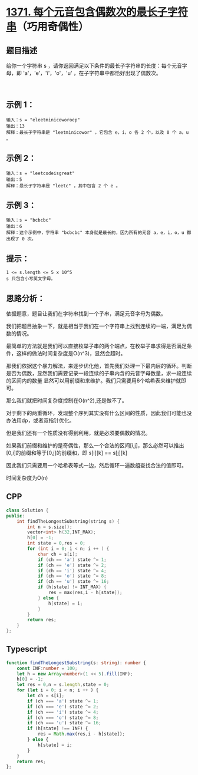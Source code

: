 # [1371. 每个元音包含偶数次的最长子字符串](https://leetcode.cn/problems/find-the-longest-substring-containing-vowels-in-even-counts/)（巧用奇偶性）

## 题目描述

给你一个字符串 s ，请你返回满足以下条件的最长子字符串的长度：每个元音字母，即 'a'，'e'，'i'，'o'，'u' ，在子字符串中都恰好出现了偶数次。

 

## 示例 1：
```
输入：s = "eleetminicoworoep"
输出：13
解释：最长子字符串是 "leetminicowor" ，它包含 e，i，o 各 2 个，以及 0 个 a，u 。
```

## 示例 2：
```
输入：s = "leetcodeisgreat"
输出：5
解释：最长子字符串是 "leetc" ，其中包含 2 个 e 。
```

## 示例 3：
```
输入：s = "bcbcbc"
输出：6
解释：这个示例中，字符串 "bcbcbc" 本身就是最长的，因为所有的元音 a，e，i，o，u 都出现了 0 次。
```

## 提示：
```
1 <= s.length <= 5 x 10^5
s 只包含小写英文字母。
```

## 思路分析：
依据题意，题目让我们在字符串找到一个子串，满足元音字母为偶数。

我们把题目抽象一下，就是相当于我们在一个字符串上找到连续的一端，满足为偶数的情况。

最简单的方法就是我们可以直接枚举子串的两个端点，在枚举子串求得是否满足条件，这样的做法时间复杂度是O(n^3)，显然会超时。

那我们依据这个暴力解法，来逐步优化他，首先我们处理一下最内层的循环。判断是否为偶数，显然我们需要记录一段连续的子串内含的元音字母数量，求一段连续的区间内的数量
显然可以用前缀和来维护。我们只需要用6个哈希表来维护就即可。

那么我们就把时间复杂度控制在O(n^2),还是做不了。

对于剩下的两重循环，发现整个序列其实没有什么区间的性质，因此我们可能也没办法用dp，或者双指针优化。

但是我们还有一个性质没有得到利用，就是必须要偶数的情况。

如果我们前缀和维护的是奇偶性，那么一个合法的区间[i,j]，那么必然可以推出[0,i]的前缀和等于[0,j]的前缀和，即 s[i][k] == s[j][k]

因此我们只需要用一个哈希表等式一边，然后循环一遍数组查找合法的值即可。

时间复杂度为O(n)

## CPP
```cpp
class Solution {
public:
    int findTheLongestSubstring(string s) {
        int n = s.size();
        vector<int> h(32,INT_MAX);
        h[0] = -1;
        int state = 0,res = 0;
        for (int i = 0; i < n; i ++ ) {
            char ch = s[i];
            if (ch == 'a') state ^= 1;
            if (ch == 'e') state ^= 2;
            if (ch == 'i') state ^= 4;
            if (ch == 'o') state ^= 8;
            if (ch == 'u') state ^= 16;
            if (h[state] != INT_MAX) {
                res = max(res,i - h[state]);
            } else {
                h[state] = i;
            }
        }
        return res;
    }
};
```

## Typescript
```Typescript
function findTheLongestSubstring(s: string): number {
    const INF:number = 100;
    let h = new Array<number>(1 << 5).fill(INF);
    h[0] = -1;
    let res = 0,n = s.length,state = 0;
    for (let i = 0; i < n; i ++ ) {
        let ch = s[i];
        if (ch === 'a') state ^= 1;
        if (ch === 'e') state ^= 2;
        if (ch === 'i') state ^= 4;
        if (ch === 'o') state ^= 8;
        if (ch === 'u') state ^= 16;
        if (h[state] !== INF) {
            res = Math.max(res,i - h[state]);
        } else {
            h[state] = i;
        }
    }
    return res;
};
```
